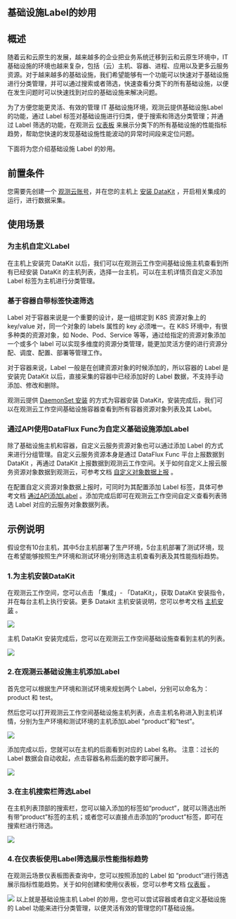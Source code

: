 基础设施Label的妙用
---

## 概述

随着云和云原生的发展，越来越多的企业把业务系统迁移到云和云原生环境中，IT 基础设施的环境也越来复杂，包括（云）主机、容器、进程、应用以及更多云服务资源。对于越来越多的基础设施，我们希望能够有一个功能可以快速对于基础设施进行分类管理，并可以通过搜索或者筛选，快速查看分类下的所有基础设施，以便在发生问题时可以快速找到对应的基础设施来解决问题。

为了方便您能更灵活、有效的管理 IT 基础设施环境，观测云提供基础设施Label的功能，通过 Label 标签对基础设施进行归类，便于搜索和筛选分类管理；并通过 Label 筛选的功能，在观测云 [仪表板](../../scene/dashboard.md) 来展示分类下的所有基础设施的性能指标趋势，帮助您快速的发现基础设施性能波动的异常时间段来定位问题。

下面将为您介绍基础设施 Label 的妙用。
## 前置条件

您需要先创建一个 [观测云账号](https://www.guance.com)，并在您的主机上 [安装 DataKit](../../datakit/datakit-install.md) ，开启相关集成的运行，进行数据采集。

## 使用场景

### 为主机自定义Label

在主机上安装完 DataKit 以后，我们可以在观测云工作空间基础设施主机查看到所有已经安装 DataKit 的主机列表，选择一台主机，可以在主机详情页自定义添加 Label 标签为主机进行分类管理。

### 基于容器自带标签快速筛选

Label 对于容器来说是一个重要的设计，是一组绑定到 K8S 资源对象上的 key/value 对，同一个对象的 labels 属性的 key 必须唯一。在 K8S 环境中，有很多种类的资源对象，如 Node、Pod、Service 等等，通过给指定的资源对象添加一个或多个 label 可以实现多维度的资源分类管理，能更加灵活方便的进行资源分配、调度、配置、部署等管理工作。

对于容器来说，Label 一般是在创建资源对象的时候添加的，所以容器的 Label 是安装完 DataKit 以后，直接采集的容器中已经添加好的 Label 数据，不支持手动添加、修改和删除。 

观测云提供 [DaemonSet 安装](../../datakit/datakit-daemonset-deploy.md) 的方式为容器安装 DataKit，安装完成后，我们可以在观测云工作空间基础设施容器查看到所有容器资源对象列表及其 Label。

### 通过API使用DataFlux Func为自定义基础设施添加Label

除了基础设施主机和容器，自定义云服务资源对象也可以通过添加 Label 的方式来进行分组管理。自定义云服务资源本身是通过 DataFlux Func 平台上报数据到 DataKit ，再通过 DataKit 上报数据到观测云工作空间。关于如何自定义上报云服务资源对象数据到观测云，可参考文档 [自定义对象数据上报](../../infrastructure/custom/data-reporting.md) 。

在配置自定义资源对象数据上报时，可同时为其配置添加 Label 标签，具体可参考文档 [ 通过API添加Label](../../datakit/apis.md#api-object-labels) 。添加完成后即可在观测云工作空间自定义查看列表筛选 Label 对应的云服务对象数据列表。

## 示例说明

假设您有10台主机，其中5台主机部署了生产环境，5台主机部署了测试环境，现在希望能够按照生产环境和测试环境分别筛选主机查看列表及其性能指标趋势。

### 1.为主机安装DataKit
在观测云工作空间，您可以点击 「集成」- 「DataKit」，获取 DataKit 安装指令，并在每台主机上执行安装。更多 Datakit 主机安装说明，您可以参考文档 [主机安装](../../datakit/datakit-install.md) 。

![](../img/2.host_0.png)

主机 DataKit 安装完成后，您可以在观测云工作空间基础设施查看到主机的列表。

![](../img/2.host_1.png)

### 2.在观测云基础设施主机添加Label

首先您可以根据生产环境和测试环境来规划两个 Label，分别可以命名为：product 和 test。

然后您可以打开观测云工作空间基础设施主机列表，点击主机名称进入到主机详情，分别为生产环境和测试环境的主机添加Label “product”和“test”。

![](../img/2.host_2.1.png)

添加完成以后，您就可以在主机的后面看到对应的 Label 名称。
注意：过长的 Label 数据会自动收起，点击容器名称后面的数字即可展开。

![](../img/2.host_3.png)

### 3.在主机搜索栏筛选Label

在主机列表顶部的搜索栏，您可以输入添加的标签如“product”，就可以筛选出所有带“product”标签的主机；或者您可以直接点击添加的“product”标签，即可在搜索栏进行筛选。

![](../img/2.host_4.png)

### 4.在仪表板使用Label筛选展示性能指标趋势

在观测云场景仪表板图表查询中，您可以按照添加的 Label 如 “product”进行筛选展示指标性能趋势。关于如何创建和使用仪表板，您可以参考文档 [仪表板](../../scene/dashboard.md) 。

![](../img/2.host_6.png)
以上就是基础设施主机 Label 的妙用，您也可以尝试容器或者自定义基础设施的 Label 功能来进行分类管理，以便灵活有效的管理您的IT基础设施。

